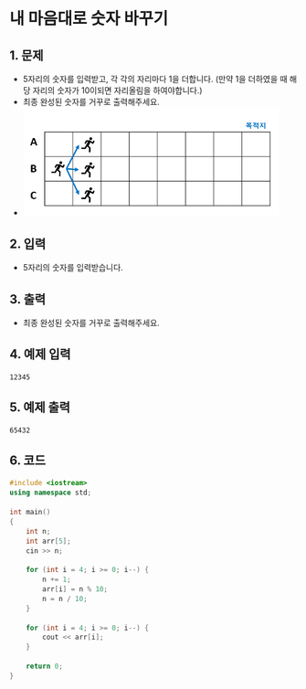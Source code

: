 # 내 마음대로 숫자 바꾸기 #

## 1. 문제
- 5자리의 숫자를 입력받고, 각 각의 자리마다 1을 더합니다. (만약 1을 더하였을 때 해당 자리의 숫자가 10이되면 자리올림을 하여야합니다.)
- 최종 완성된 숫자를 거꾸로 출력해주세요.
- <img src="./Array01.png" alt="Array" style="zoom:61%;" />

## 2. 입력
- 5자리의 숫자를 입력받습니다.

## 3. 출력
- 최종 완성된 숫자를 거꾸로 출력해주세요.

## 4. 예제 입력
```
12345
```

## 5. 예제 출력
```
65432
```

## 6. 코드
```c++
#include <iostream>
using namespace std;

int main()
{
    int n;
    int arr[5];
    cin >> n;

    for (int i = 4; i >= 0; i--) {
        n += 1;
        arr[i] = n % 10;
        n = n / 10;
    }
    
    for (int i = 4; i >= 0; i--) {
        cout << arr[i];
    }

    return 0;
}
```

